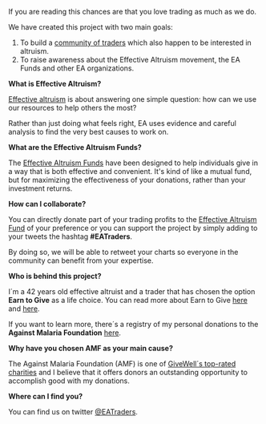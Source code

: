 If you are reading this chances are that you love trading as much as we do. 

We have created this project with two main goals:

1. To build a <a href="https://twitter.com/eatraders">community of traders</a> which also happen to be interested in altruism. 
2. To raise awareness about the Effective Altruism movement, the EA Funds and other EA organizations.

<b>What is Effective Altruism?</b>  

<a href="https://www.effectivealtruism.org/">Effective altruism</a> is about answering one simple question: how can we use our resources to help others the most?

Rather than just doing what feels right, EA uses evidence and careful analysis to find the very best causes to work on.

<b>What are the Effective Altruism Funds?</b>

The <a href="https://app.effectivealtruism.org/funds">Effective Altruism Funds</a> have been designed  to help individuals give in a way that is both effective and convenient. It's kind of like a mutual fund, but for maximizing the effectiveness of your donations, rather than your investment returns.

<b>How can I collaborate?</b>

You can directly donate part of your trading profits to the <a href="https://app.effectivealtruism.org/funds/global-development">Effective Altruism Fund</a> of your preference or you can support the project by simply adding to your tweets the hashtag <b>#EATraders</b>. 

By doing so, we will be able to retweet your charts so everyone in the community can benefit from your expertise.

<b>Who is behind this project?</b>

I´m a 42 years old effective altruist and a trader that has chosen the option <b>Earn to Give</b> as a life choice. You can read more about Earn to Give <a href="https://en.wikipedia.org/wiki/Earning_to_give">here</a> and <a href="https://80000hours.org/articles/earning-to-give/">here</a>.

If you want to learn more, there´s a registry of my personal donations to the <b>Against Malaria Foundation</b> <a href="https://www.AgainstMalaria.com/EffectiveAltruismTrader">here</a>.

<b>Why have you chosen AMF as your main cause?</b>

The Against Malaria Foundation (AMF) is one of <a href="https://www.givewell.org/">GiveWell´s top-rated charities</a> and I believe that it offers donors an outstanding opportunity to accomplish good with my donations.

<b>Where can I find you?</b>

You can find us on twitter <a href="https://twitter.com/eatraders">@EATraders</a>.
